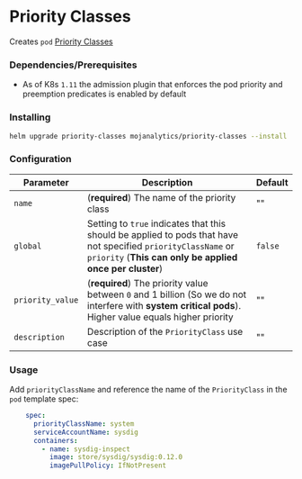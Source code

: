 # Priority Classes

Creates `pod` [Priority Classes](https://kubernetes.io/docs/concepts/configuration/pod-priority-preemption/#priorityclass)

### Dependencies/Prerequisites

* As of K8s `1.11` the admission plugin that enforces the pod priority and preemption predicates is enabled by default

### Installing

```bash
helm upgrade priority-classes mojanalytics/priority-classes --install
```

### Configuration

| Parameter        | Description                     | Default |
| ----------       | ---------------                 | ------- |
| `name`           | (__required__) The name of the priority class  | ""      |
| `global`         | Setting to `true` indicates that this should be applied to pods that have not specified `priorityClassName` or `priority` (__This can only be applied once per cluster__) | `false` |
| `priority_value` | (__required__) The priority value between `0` and 1 billion (So we do not interfere with __system critical pods__). Higher value equals higher priority | "" |
| `description`    | Description of the `PriorityClass` use case    | ""      |

### Usage

Add `priorityClassName` and reference the name of the `PriorityClass` in the `pod` template spec:

```yaml
    spec:
      priorityClassName: system
      serviceAccountName: sysdig
      containers:
        - name: sysdig-inspect
          image: store/sysdig/sysdig:0.12.0
          imagePullPolicy: IfNotPresent
```
